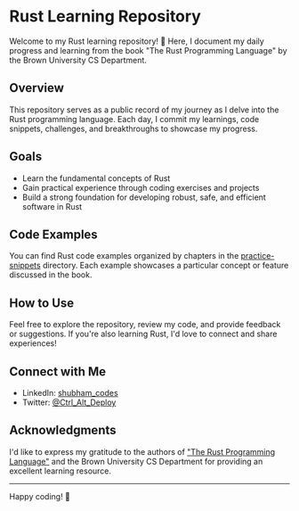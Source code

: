 # Rust Learning Repository

Welcome to my Rust learning repository! 🦀 Here, I document my daily progress and learning from the book "The Rust Programming Language" by the Brown University CS Department.

## Overview

This repository serves as a public record of my journey as I delve into the Rust programming language. Each day, I commit my learnings, code snippets, challenges, and breakthroughs to showcase my progress.

## Goals

- Learn the fundamental concepts of Rust
- Gain practical experience through coding exercises and projects
- Build a strong foundation for developing robust, safe, and efficient software in Rust


## Code Examples

You can find Rust code examples organized by chapters in the [practice-snippets](practice/) directory. Each example showcases a particular concept or feature discussed in the book.

## How to Use

Feel free to explore the repository, review my code, and provide feedback or suggestions. If you're also learning Rust, I'd love to connect and share experiences!

## Connect with Me

- LinkedIn: [shubham_codes](https://www.linkedin.com/in/shubham-codes/)
- Twitter: [@Ctrl_Alt_Deploy](https://twitter.com/Ctrl_Alt_Deploy)

## Acknowledgments

I'd like to express my gratitude to the authors of ["The Rust Programming Language"](https://rust-book.cs.brown.edu/) and the Brown University CS Department for providing an excellent learning resource.


---

Happy coding! 🚀
